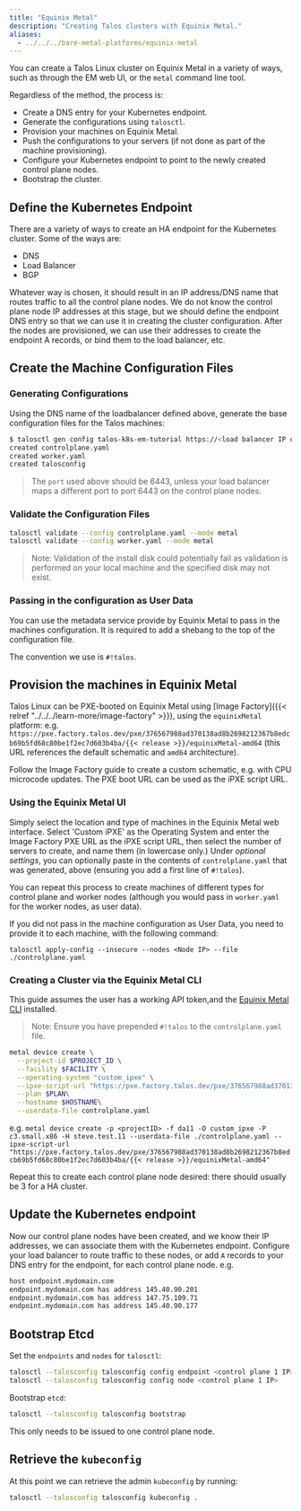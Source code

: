 ```yaml
---
title: "Equinix Metal"
description: "Creating Talos clusters with Equinix Metal."
aliases:
  - ../../../bare-metal-platforms/equinix-metal
---
```


You can create a Talos Linux cluster on Equinix Metal in a variety of ways, such as through the EM web UI, or the `metal` command line tool.

Regardless of the method, the process is:

* Create a DNS entry for your Kubernetes endpoint.
* Generate the configurations using `talosctl`.
* Provision your machines on Equinix Metal.
* Push the configurations to your servers (if not done as part of the machine provisioning).
* Configure your Kubernetes endpoint to point to the newly created control plane nodes.
* Bootstrap the cluster.

## Define the Kubernetes Endpoint

There are a variety of ways to create an HA endpoint for the Kubernetes cluster.
Some of the ways are:

* DNS
* Load Balancer
* BGP

Whatever way is chosen, it should result in an IP address/DNS name that routes traffic to all the control plane nodes.
We do not know the control plane node IP addresses at this stage, but we should define the endpoint DNS entry so that we can use it in creating the cluster configuration.
After the nodes are provisioned, we can use their addresses to create the endpoint A records, or bind them to the load balancer, etc.

## Create the Machine Configuration Files

### Generating Configurations

Using the DNS name of the loadbalancer defined above, generate the base configuration files for the Talos machines:

```bash
$ talosctl gen config talos-k8s-em-tutorial https://<load balancer IP or DNS>:<port>
created controlplane.yaml
created worker.yaml
created talosconfig
```

> The `port` used above should be 6443, unless your load balancer maps a different port to port 6443 on the control plane nodes.

### Validate the Configuration Files

```bash
talosctl validate --config controlplane.yaml --mode metal
talosctl validate --config worker.yaml --mode metal
```

> Note: Validation of the install disk could potentially fail as validation
> is performed on your local machine and the specified disk may not exist.

### Passing in the configuration as User Data

You can use the metadata service provide by Equinix Metal to pass in the machines configuration.
It is required to add a shebang to the top of the configuration file.
<!-- textlint-disable one-sentence-per-line -->
The convention we use is `#!talos`.
<!-- textlint-enable one-sentence-per-line -->

## Provision the machines in Equinix Metal

Talos Linux can be PXE-booted on Equinix Metal using [Image Factory]({{< relref "../../../learn-more/image-factory" >}}), using the `equinixMetal` platform: e.g.
`https://pxe.factory.talos.dev/pxe/376567988ad370138ad8b2698212367b8edcb69b5fd68c80be1f2ec7d603b4ba/{{< release >}}/equinixMetal-amd64` (this URL references the default schematic and `amd64` architecture).

Follow the Image Factory guide to create a custom schematic, e.g. with CPU microcode updates.
The PXE boot URL can be used as the iPXE script URL.

### Using the Equinix Metal UI

Simply select the location and type of machines in the Equinix Metal web interface.
Select 'Custom iPXE' as the Operating System and enter the Image Factory PXE URL as the iPXE script URL, then select the number of servers to create, and name them (in lowercase only.)
Under *optional settings*, you can optionally paste in the contents of `controlplane.yaml` that was generated, above (ensuring you add a first line of `#!talos`).

You can repeat this process to create machines of different types for control plane and worker nodes (although you would pass in `worker.yaml` for the worker nodes, as user data).

If you did not pass in the machine configuration as User Data, you need to provide it to each machine, with the following command:

`talosctl apply-config --insecure --nodes <Node IP> --file ./controlplane.yaml`

### Creating a Cluster via the Equinix Metal CLI

This guide assumes the user has a working API token,and the [Equinix Metal CLI](https://github.com/equinix/metal-cli/) installed.

<!-- textlint-disable one-sentence-per-line -->
> Note: Ensure you have prepended `#!talos` to the `controlplane.yaml` file.
<!-- textlint-enable one-sentence-per-line -->

```bash
metal device create \
  --project-id $PROJECT_ID \
  --facility $FACILITY \
  --operating-system "custom_ipxe" \
  --ipxe-script-url "https://pxe.factory.talos.dev/pxe/376567988ad370138ad8b2698212367b8edcb69b5fd68c80be1f2ec7d603b4ba/{{< release >}}/equinixMetal-amd64" \
  --plan $PLAN\
  --hostname $HOSTNAME\
  --userdata-file controlplane.yaml
```

e.g. `metal device create -p <projectID> -f da11 -O custom_ipxe -P c3.small.x86 -H steve.test.11 --userdata-file ./controlplane.yaml --ipxe-script-url "https://pxe.factory.talos.dev/pxe/376567988ad370138ad8b2698212367b8edcb69b5fd68c80be1f2ec7d603b4ba/{{< release >}}/equinixMetal-amd64"`

Repeat this to create each control plane node desired: there should usually be 3 for a HA cluster.

## Update the Kubernetes endpoint

Now our control plane nodes have been created, and we know their IP addresses, we can associate them with the Kubernetes endpoint.
Configure your load balancer to route traffic to these nodes, or add `A` records to your DNS entry for the endpoint, for each control plane node.
e.g.

```bash
host endpoint.mydomain.com
endpoint.mydomain.com has address 145.40.90.201
endpoint.mydomain.com has address 147.75.109.71
endpoint.mydomain.com has address 145.40.90.177
```

## Bootstrap Etcd

Set the `endpoints` and `nodes` for `talosctl`:

```bash
talosctl --talosconfig talosconfig config endpoint <control plane 1 IP>
talosctl --talosconfig talosconfig config node <control plane 1 IP>
```

Bootstrap `etcd`:

```bash
talosctl --talosconfig talosconfig bootstrap
```

This only needs to be issued to one control plane node.

## Retrieve the `kubeconfig`

At this point we can retrieve the admin `kubeconfig` by running:

```bash
talosctl --talosconfig talosconfig kubeconfig .
```

